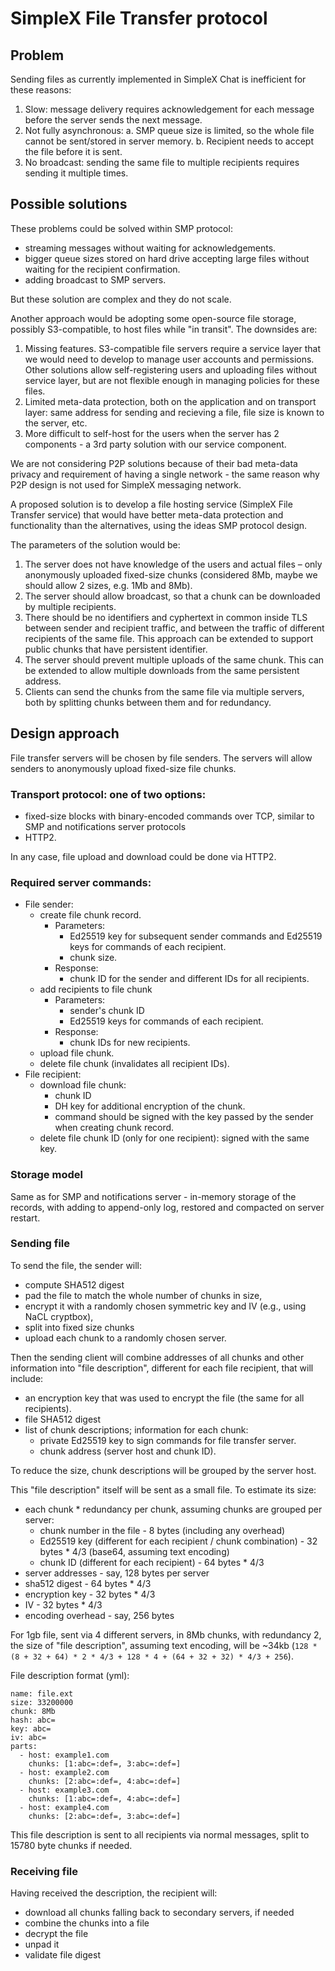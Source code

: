 # SimpleX File Transfer protocol

## Problem

Sending files as currently implemented in SimpleX Chat is inefficient for these reasons:

1. Slow: message delivery requires acknowledgement for each message before the server sends the next message.
2. Not fully asynchronous:
   a. SMP queue size is limited, so the whole file cannot be sent/stored in server memory.
   b. Recipient needs to accept the file before it is sent.
3. No broadcast: sending the same file to multiple recipients requires sending it multiple times.

## Possible solutions

These problems could be solved within SMP protocol:

- streaming messages without waiting for acknowledgements.
- bigger queue sizes stored on hard drive accepting large files without waiting for the recipient confirmation.
- adding broadcast to SMP servers.

But these solution are complex and they do not scale.

Another approach would be adopting some open-source file storage, possibly S3-compatible, to host files while "in transit". The downsides are:

1. Missing features. S3-compatible file servers require a service layer that we would need to develop to manage user accounts and permissions. Other solutions allow self-registering users and uploading files without service layer, but are not flexible enough in managing policies for these files.
2. Limited meta-data protection, both on the application and on transport layer: same address for sending and recieving a file, file size is known to the server, etc.
3. More difficult to self-host for the users when the server has 2 components - a 3rd party solution with our service component.

We are not considering P2P solutions because of their bad meta-data privacy and requirement of having a single network - the same reason why P2P design is not used for SimpleX messaging network.

A proposed solution is to develop a file hosting service (SimpleX File Transfer service) that would have better meta-data protection and functionality than the alternatives, using the ideas SMP protocol design.

The parameters of the solution would be:

1. The server does not have knowledge of the users and actual files – only anonymously uploaded fixed-size chunks (considered 8Mb, maybe we should allow 2 sizes, e.g. 1Mb and 8Mb).
2. The server should allow broadcast, so that a chunk can be downloaded by multiple recipients.
3. There should be no identifiers and cyphertext in common inside TLS between sender and recipient traffic, and between the traffic of different recipients of the same file. This approach can be extended to support public chunks that have persistent identifier.
4. The server should prevent multiple uploads of the same chunk. This can be extended to allow multiple downloads from the same persistent address.
5. Clients can send the chunks from the same file via multiple servers, both by splitting chunks between them and for redundancy.

## Design approach

File transfer servers will be chosen by file senders. The servers will allow senders to anonymously upload fixed-size file chunks.

### Transport protocol: one of two options:

- fixed-size blocks with binary-encoded commands over TCP, similar to SMP and notifications server protocols
- HTTP2.

In any case, file upload and download could be done via HTTP2.

### Required server commands:

- File sender:
  - create file chunk record.
    - Parameters:
      - Ed25519 key for subsequent sender commands and Ed25519 keys for commands of each recipient.
      - chunk size.
    - Response:
      - chunk ID for the sender and different IDs for all recipients.
  - add recipients to file chunk
    - Parameters:
      - sender's chunk ID
      - Ed25519 keys for commands of each recipient.
    - Response:
      - chunk IDs for new recipients.
  - upload file chunk.
  - delete file chunk (invalidates all recipient IDs).
- File recipient:
  - download file chunk:
    - chunk ID
    - DH key for additional encryption of the chunk.
    - command should be signed with the key passed by the sender when creating chunk record.
  - delete file chunk ID (only for one recipient): signed with the same key.

### Storage model

Same as for SMP and notifications server - in-memory storage of the records, with adding to append-only log, restored and compacted on server restart.

### Sending file

To send the file, the sender will:

- compute SHA512 digest
- pad the file to match the whole number of chunks in size,
- encrypt it with a randomly chosen symmetric key and IV (e.g., using NaCL cryptbox),
- split into fixed size chunks
- upload each chunk to a randomly chosen server.

Then the sending client will combine addresses of all chunks and other information into "file description", different for each file recipient, that will include:

- an encryption key that was used to encrypt the file (the same for all recipients).
- file SHA512 digest
- list of chunk descriptions; information for each chunk:
  - private Ed25519 key to sign commands for file transfer server.
  - chunk address (server host and chunk ID).

To reduce the size, chunk descriptions will be grouped by the server host.

This "file description" itself will be sent as a small file. To estimate its size:

- each chunk \* redundancy per chunk, assuming chunks are grouped per server:
  - chunk number in the file - 8 bytes (including any overhead)
  - Ed25519 key (different for each recipient / chunk combination) - 32 bytes \* 4/3 (base64, assuming text encoding)
  - chunk ID (different for each recipient) - 64 bytes \* 4/3
- server addresses - say, 128 bytes per server
- sha512 digest - 64 bytes \* 4/3
- encryption key - 32 bytes \* 4/3
- IV - 32 bytes \* 4/3
- encoding overhead - say, 256 bytes

For 1gb file, sent via 4 different servers, in 8Mb chunks, with redundancy 2, the size of "file description", assuming text encoding, will be ~34kb (`128 * (8 + 32 + 64) * 2 * 4/3 + 128 * 4 + (64 + 32 + 32) * 4/3 + 256`).

File description format (yml):

```
name: file.ext
size: 33200000
chunk: 8Mb
hash: abc=
key: abc=
iv: abc=
parts:
  - host: example1.com
    chunks: [1:abc=:def=, 3:abc=:def=]
  - host: example2.com
    chunks: [2:abc=:def=, 4:abc=:def=]
  - host: example3.com
    chunks: [1:abc=:def=, 4:abc=:def=]
  - host: example4.com
    chunks: [2:abc=:def=, 3:abc=:def=]
```

This file description is sent to all recipients via normal messages, split to 15780 byte chunks if needed.

### Receiving file

Having received the description, the recipient will:

- download all chunks falling back to secondary servers, if needed
- combine the chunks into a file
- decrypt the file
- unpad it
- validate file digest
